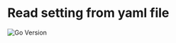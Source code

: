 # Read setting from yaml file

![Go Version](https://img.shields.io/github/go-mod/go-version/TrustWallet/blockatlas)


